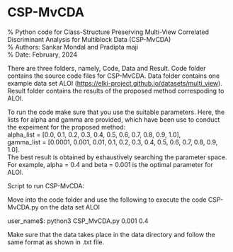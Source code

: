 # CSP-MvCDA
% Python code for Class-Structure Preserving Multi-View Correlated Discriminant Analysis for Multiblock Data (CSP-MvCDA)          
% Authors: Sankar Mondal and Pradipta maji                                                                                                 
% Date: February, 2024                                                                                                                               


There are three folders, namely, Code, Data and Result. 
Code folder contains the source code files for CSP-MvCDA. 
Data folder contains one example data set ALOI (https://elki-project.github.io/datasets/multi_view). 
Result folder contains the results of the proposed method correspoding to ALOI. 

To run the code make sure that you use the suitable parameters. Here, the lists for alpha and gamma are provided, which have been use to conduct the expeiment for the proposed method:       
alpha_list = [0.0, 0.1, 0.2, 0.3, 0.4, 0.5, 0.6, 0.7, 0.8, 0.9, 1.0],               
gamma_list = [0.0001, 0.001, 0.01, 0.1, 0.2, 0.3, 0.4, 0.5, 0.6, 0.7, 0.8, 0.9, 1.0].               
The best result is obtained by exhaustively searching the parameter space. For example, alpha = 0.4 and beta = 0.001 is the optimal parameter for ALOI. 

Script to run CSP-MvCDA:

Move into the code folder and use the following to execute the code CSP-MvCDA.py on the data set ALOI

user_name$: python3  CSP_MvCDA.py  0.001  0.4

Make sure that the data takes place in the data directory and follow the same format as shown in .txt file.
